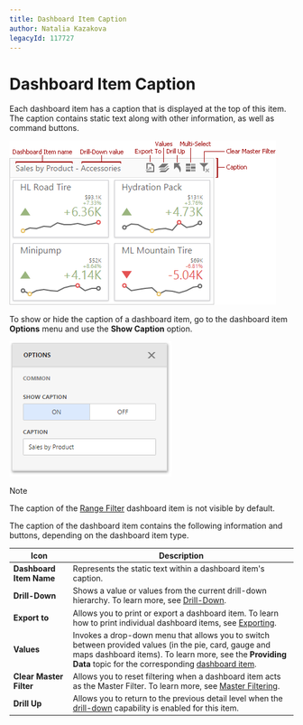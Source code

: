 ```yaml
---
title: Dashboard Item Caption
author: Natalia Kazakova
legacyId: 117727
---
```

# Dashboard Item Caption
Each dashboard item has a caption that is displayed at the top of this item. The caption contains static text along with other information, as well as command buttons.

![wdd-dashboard-item-caption](../../../images/img126135.png)

To show or hide the caption of a dashboard item, go to the dashboard item **Options** menu and use the **Show Caption** option.

![wdd-di-caption-options](../../../images/img126136.png)

> [!NOTE]
> The caption of the [Range Filter](../designing-dashboard-items/range-filter.md) dashboard item is not visible by default.

The caption of the dashboard item contains the following information and buttons, depending on the dashboard item type.

| Icon | Description |
|---|---|
| **Dashboard Item Name** | Represents the static text within a dashboard item's caption. |
| **Drill-Down** | Shows a value or values from the current drill-down hierarchy. To learn more, see [Drill-Down](../interactivity/drill-down.md). |
| **Export to** | Allows you to print or export a dashboard item. To learn how to print individual dashboard items, see [Exporting](../exporting.md). |
| **Values** | Invokes a drop-down menu that allows you to switch between provided values (in the pie, card, gauge and maps dashboard items). To learn more, see the **Providing Data** topic for the corresponding [dashboard item](../designing-dashboard-items.md). |
| **Clear Master Filter** | Allows you to reset filtering when a dashboard item acts as the Master Filter. To learn more, see [Master Filtering](../interactivity/master-filtering.md). |
| **Drill Up** | Allows you to return to the previous detail level when the [drill-down](../interactivity/drill-down.md) capability is enabled for this item. |